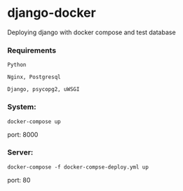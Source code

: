 # django-docker
Deploying django with docker compose and test database 

### Requirements
`Python`

`Nginx, Postgresql`

`Django, psycopg2, uWSGI`


### System:
`docker-compose up`

port: 8000

### Server:
`docker-compose -f docker-compse-deploy.yml up`

port: 80

